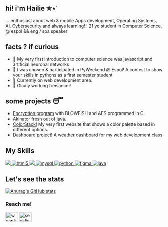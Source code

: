 ## hi! i'm Hailie ✮⋆˙
... enthusiast about web & mobile Apps development, Operating Systems, AI, Cybersecurity and always learning! ! 21 yo student in Computer Science, @ espol && eng / spa speaker

## facts ? if curious 
<ul>
  <li>🪷 My very first introduction to computer science was javascript and artificial neuronal networks</li>
  <li>🍄 I was chosen & participated in PyWeekend @ Espol! A contest to show your skills in pythons as a first semester student</li>
  <li>🦅 Currently on web development area.</li>
  <li>🪼 Gladly working freelancer! </li>
</ul>

## some projects 😴
<ul>
  <li><a href="https://github.com/se0klie/programaEncriptadorAESBLOWFISH">Encryption program</a> with BLOWFISH and AES programmed in C.</li>
  <li><a href="https://github.com/se0klie/AkinatorJavaVer">Akinator</a> fresh out of java.</li>
  <li><a href="https://github.com/se0klie/colorStack">ColorStack!</a> My very first website that shows a color palette based in different options.</li>
  <li><a href="https://github.com/se0klie/dashboard">Dashboard project!</a> A weather dashboard for my web development class</li>

</ul>

## My Skills

<p align="left"> 
  <a href="https://developer.mozilla.org/en-US/docs/Web/JavaScript" target="_blank" rel="noreferrer">
    <img src="https://img.shields.io/badge/JavaScript-323330?style=for-the-badge&logo=javascript&logoColor=F7DF1E" />
  </a>
  <a href="https://www.w3.org/html/" target="_blank" rel="noreferrer">
    <img src="https://img.shields.io/badge/HTML5-E34F26?style=for-the-badge&logo=html5&logoColor=white" alt="html5" /> 
  </a>
  <a href="https://www.w3schools.com/css/" target="_blank" rel="noreferrer">
    <img src="https://img.shields.io/badge/CSS3-1572B6?style=for-the-badge&logo=css3&logoColor=white" />
  </a>
  <a href="https://www.mysql.com/" target="_blank" rel="noreferrer"> 
    <img src="https://img.shields.io/badge/MySQL-005C84?style=for-the-badge&logo=mysql&logoColor=white" alt="mysql" />
  </a>
  <a href="https://www.python.org" target="_blank" rel="noreferrer">
    <img src="https://img.shields.io/badge/Python-FFD43B?style=for-the-badge&logo=python&logoColor=blue" alt="python" /> 
  </a> 
  <a href="https://www.figma.com/" target="_blank" rel="noreferrer">
    <img src="https://img.shields.io/badge/Figma-F24E1E?style=for-the-badge&logo=figma&logoColor=white" alt="figma" />
  </a>
  <a href="https://www.java.com/es/" target="_blank" rel="noreferrer">
    <img src="https://img.shields.io/badge/java-%23ED8B00.svg?style=for-the-badge&logo=openjdk&logoColor=white" alt="java" />
  </a>
</p>

## Let's see the stats
[![Anurag's GitHub stats](https://github-readme-stats.vercel.app/api?username=se0klie&theme=omni)](https://github.com/se0klie/github-readme-stats)

<h3 align="left">Reach me!</h3>
<p align="left">
<a href="https://www.linkedin.com/in/hailie-jiménez-5b92822b3/" target="blank"><img align="center" src="https://raw.githubusercontent.com/rahuldkjain/github-profile-readme-generator/master/src/images/icons/Social/linked-in-alt.svg" alt="www.linkedin.com/in/hailie-jimenez" height="30" width="40" /></a>
<a href="https://www.instagram.com/seoklie/" target="blank"><img align="center" src="https://raw.githubusercontent.com/rahuldkjain/github-profile-readme-generator/master/src/images/icons/Social/instagram.svg" alt="seoklie" height="30" width="40" /></a>

